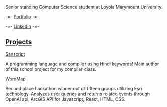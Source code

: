 
Senior standing Computer Science student at Loyola Marymount University.

-=- [Portfolio](https://gauravbasu03.github.io/) -=-

-=- [LinkedIn](https://www.linkedin.com/in/gaurav-basu-2b9a26215/) -=- 

<h2><u>Projects</u></h2>

[Sanscript](www.github.com/anikambhatnagar/Sanscript)

A programming language and compiler using Hindi keywords! Main author of this school project for my compiler class. 

[WordMap](www.github.com/Abhi-Gan/LatitudeWithAttitude)

Second place hackathon winner out of fifteen groups utilizing Esri technology. Analyzes user queries and returns related events through OpenAI api, ArcGIS API for Javascript, React, HTML, CSS.
<!--
**gauravbasu03/gauravbasu03** is a ✨ _special_ ✨ repository because its `README.md` (this file) appears on your GitHub profile.

Here are some ideas to get you started:

- 🔭 I’m currently working on ...
- 🌱 I’m currently learning ...
- 👯 I’m looking to collaborate on ...
- 🤔 I’m looking for help with ...
- 💬 Ask me about ...
- 📫 How to reach me: ...
- 😄 Pronouns: ...
- ⚡ Fun fact: ...
-->
